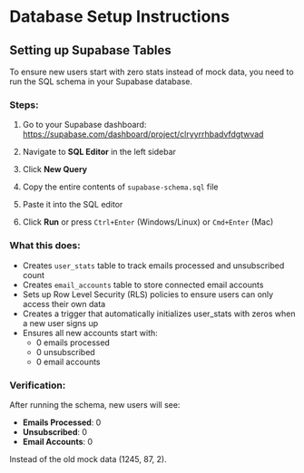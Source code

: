 # Database Setup Instructions

## Setting up Supabase Tables

To ensure new users start with zero stats instead of mock data, you need to run the SQL schema in your Supabase database.

### Steps:

1. Go to your Supabase dashboard: https://supabase.com/dashboard/project/clryyrrhbadvfdgtwvad

2. Navigate to **SQL Editor** in the left sidebar

3. Click **New Query**

4. Copy the entire contents of `supabase-schema.sql` file

5. Paste it into the SQL editor

6. Click **Run** or press `Ctrl+Enter` (Windows/Linux) or `Cmd+Enter` (Mac)

### What this does:

- Creates `user_stats` table to track emails processed and unsubscribed count
- Creates `email_accounts` table to store connected email accounts
- Sets up Row Level Security (RLS) policies to ensure users can only access their own data
- Creates a trigger that automatically initializes user_stats with zeros when a new user signs up
- Ensures all new accounts start with:
  - 0 emails processed
  - 0 unsubscribed
  - 0 email accounts

### Verification:

After running the schema, new users will see:
- **Emails Processed**: 0
- **Unsubscribed**: 0
- **Email Accounts**: 0

Instead of the old mock data (1245, 87, 2).
